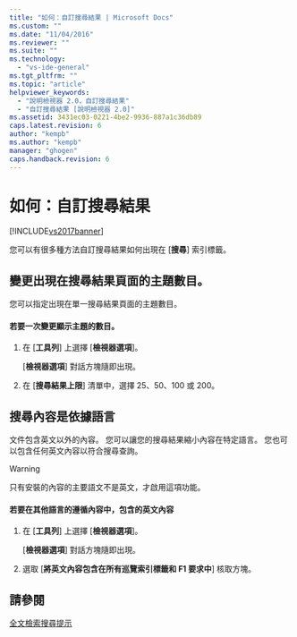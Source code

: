 ```yaml
---
title: "如何：自訂搜尋結果 | Microsoft Docs"
ms.custom: ""
ms.date: "11/04/2016"
ms.reviewer: ""
ms.suite: ""
ms.technology: 
  - "vs-ide-general"
ms.tgt_pltfrm: ""
ms.topic: "article"
helpviewer_keywords: 
  - "說明檢視器 2.0，自訂搜尋結果"
  - "自訂搜尋結果 [說明檢視器 2.0]"
ms.assetid: 3431ec03-0221-4be2-9936-887a1c36db89
caps.latest.revision: 6
author: "kempb"
ms.author: "kempb"
manager: "ghogen"
caps.handback.revision: 6
---
```

# 如何：自訂搜尋結果
[!INCLUDE[vs2017banner](../code-quality/includes/vs2017banner.md)]

您可以有很多種方法自訂搜尋結果如何出現在 \[**搜尋**\] 索引標籤。  
  
## 變更出現在搜尋結果頁面的主題數目。  
 您可以指定出現在單一搜尋結果頁面的主題數目。  
  
#### 若要一次變更顯示主題的數目。  
  
1.  在 \[**工具列**\] 上選擇 \[**檢視器選項**\]。  
  
     \[**檢視器選項**\] 對話方塊隨即出現。  
  
2.  在 \[**搜尋結果上限**\] 清單中，選擇 25、50、100 或 200。  
  
## 搜尋內容是依據語言  
 文件包含英文以外的內容。  您可以讓您的搜尋結果縮小內容在特定語言。  您也可以包含任何英文內容以符合搜尋查詢。  
  
> [!WARNING]
>  只有安裝的內容的主要語文不是英文，才啟用這項功能。  
  
#### 若要在其他語言的遵循內容中，包含的英文內容  
  
1.  在 \[**工具列**\] 上選擇 \[**檢視器選項**\]。  
  
     \[**檢視器選項**\] 對話方塊隨即出現。  
  
2.  選取 \[**將英文內容包含在所有巡覽索引標籤和 F1 要求中**\] 核取方塊。  
  
## 請參閱  
 [全文檢索搜尋提示](../ide/full-text-search-tips.md)